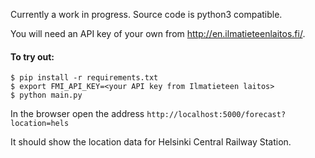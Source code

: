 Currently a work in progress. Source code is python3 compatible.

You will need an API key of your own from http://en.ilmatieteenlaitos.fi/.

#### To try out:
```
$ pip install -r requirements.txt  
$ export FMI_API_KEY=<your API key from Ilmatieteen laitos>
$ python main.py
```

In the browser open the address `http://localhost:5000/forecast?location=hels`

It should show the location data for Helsinki Central Railway Station.
